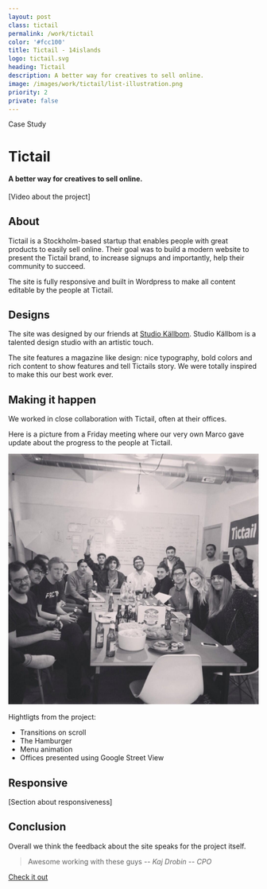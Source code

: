 ```yaml
---
layout: post
class: tictail
permalink: /work/tictail
color: '#fcc100'
title: Tictail - 14islands
logo: tictail.svg
heading: Tictail  
description: A better way for creatives to sell online.
image: /images/work/tictail/list-illustration.png
priority: 2
private: false
---
```


<span>Case Study</span>
# Tictail
#### A better way for creatives to sell online.

[Video about the project]


## About

Tictail is a Stockholm-based startup that enables people with great products to easily sell online. Their goal was to build a modern website to  present the Tictail brand, to increase signups and importantly, help their community to succeed. 

The site is fully responsive and built in Wordpress to make all content editable by the people at Tictail.


## Designs

The site was designed by our friends at [Studio Källbom](http://www.studiokallbom.se/). Studio Källbom is a talented design studio with an artistic touch.

The site features a magazine like design: nice typography, bold colors and rich content to show features and tell Tictails story. We were totally inspired to make this our best work ever.


## Making it happen

We worked in close collaboration with Tictail, often at their offices. 

Here is a picture from a Friday meeting where our very own Marco gave update about the progress to the people at Tictail.

![Friday meeting with Tictail](/images/work/tictail/friday-meeting.jpg)

Hightligts from the project:

* Transitions on scroll
* The Hamburger 
* Menu animation
* Offices presented using Google Street View


## Responsive

[Section about responsiveness] 


## Conclusion

Overall we think the feedback about the site speaks for the project itself. 

> Awesome working with these guys
> -- <cite>Kaj Drobin</cite>
> -- <cite>CPO</cite>


[Check it out](http://tictail.com/)





